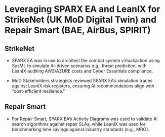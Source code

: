 # Leveraging SPARX EA and LeanIX for StrikeNet (UK MoD Digital Twin) and Repair Smart (BAE, AirBus, SPIRIT)

## StrikeNet
- SPARX EA was in use to architect the combat system virtualization using SysML to simulate AI-driven scenarios e.g., threat prediction, with LeanIX auditing AWS/AZURE costs and Cyber Essentials compliance. 

 - MoD Stakeholders strategists reviewed SPARX EA’s simulation traces against LeanIX risk registers, ensuring AI recommendations align with "cost-efficient resilience."

## Repair Smart

- For Repair Smart, SPARX EA’s Activity Diagrams was used to validate AI search algorithms against repair SLAs, while LeanIX was used for benchmarking time savings against industry standards (e.g., MRO).
